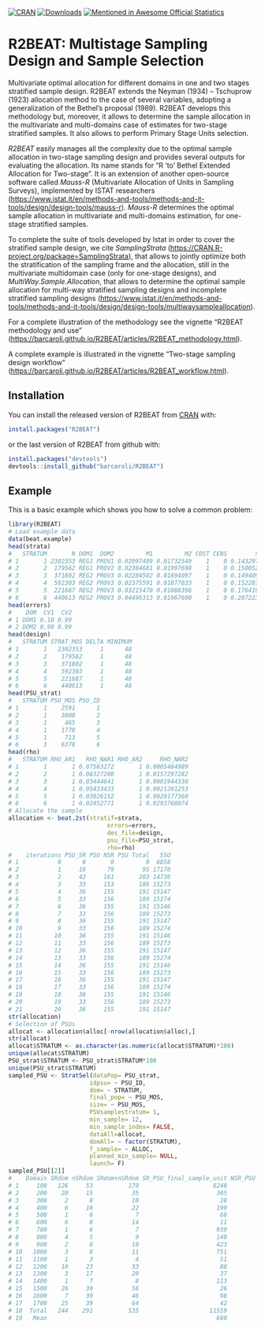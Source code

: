 
<!-- README.md is generated from README.Rmd. Please edit README.Rmd file -->

[![CRAN](http://www.r-pkg.org/badges/version/R2BEAT)](https://cran.r-project.org/package=R2BEAT)
[![Downloads](http://cranlogs.r-pkg.org/badges/R2BEAT?color=brightgreen)](http://www.r-pkg.org/pkg/R2BEAT)
[![Mentioned in Awesome Official
Statistics](https://awesome.re/mentioned-badge.svg)](http://www.awesomeofficialstatistics.org)

# R2BEAT: Multistage Sampling Design and Sample Selection

Multivariate optimal allocation for different domains in one and two
stages stratified sample design. R2BEAT extends the Neyman (1934) –
Tschuprow (1923) allocation method to the case of several variables,
adopting a generalization of the Bethel’s proposal (1989). R2BEAT
develops this methodology but, moreover, it allows to determine the
sample allocation in the multivariate and multi-domains case of
estimates for two-stage stratified samples. It also allows to perform
Primary Stage Units selection.

*R2BEAT* easily manages all the complexity due to the optimal sample
allocation in two-stage sampling design and provides several outputs for
evaluating the allocation. Its name stands for “R ‘to’ Bethel Extended
Allocation for Two-stage”. It is an extension of another open-source
software called *Mauss-R* (Multivariate Allocation of Units in Sampling
Surveys), implemented by ISTAT researchers
(<https://www.istat.it/en/methods-and-tools/methods-and-it-tools/design/design-tools/mauss-r>).
*Mauss-R* determines the optimal sample allocation in multivariate and
multi-domains estimation, for one-stage stratified samples.

To complete the suite of tools developed by Istat in order to cover the
stratified sample design, we cite *SamplingStrata*
(<https://CRAN.R-project.org/package=SamplingStrata>), that allows to
jointly optimize both the stratification of the sampling frame and the
allocation, still in the multivariate multidomain case (only for
one-stage designs), and *MultiWay.Sample.Allocation*, that allows to
determine the optimal sample allocation for multi-way stratified
sampling designs and incomplete stratified sampling designs
(<https://www.istat.it/en/methods-and-tools/methods-and-it-tools/design/design-tools/multiwaysampleallocation>).

For a complete illustration of the methodology see the vignette “R2BEAT
methodology and use”
(<https://barcaroli.github.io/R2BEAT/articles/R2BEAT_methodology.html>).

A complete example is illustrated in the vignette “Two-stage sampling
design workflow”
(<https://barcaroli.github.io/R2BEAT/articles/R2BEAT_workflow.html>).

## Installation

You can install the released version of R2BEAT from
[CRAN](https://CRAN.R-project.org) with:

``` r
install.packages("R2BEAT")
```

or the last version of R2BEAT from github with:

``` r
install.packages("devtools")
devtools::install_github("barcaroli/R2BEAT")
```

## Example

This is a basic example which shows you how to solve a common problem:

``` r
library(R2BEAT)
# Load example data
data(beat.example)
head(strata)
#   STRATUM       N DOM1  DOM2         M1         M2 COST CENS        S1        S2
# 1       1 2302353 REG1 PROV1 0.02097409 0.01732549    1    0 0.1432975 0.1304811
# 2       2  179562 REG1 PROV2 0.02304681 0.01997698    1    0 0.1500522 0.1399210
# 3       3  371802 REG2 PROV3 0.02284502 0.01894097    1    0 0.1494093 0.1363166
# 4       4  592303 REG2 PROV3 0.02375591 0.01077033    1    0 0.1522878 0.1032198
# 5       5  221687 REG2 PROV3 0.03215470 0.01088398    1    0 0.1764108 0.1037570
# 6       6  440613 REG2 PROV3 0.04496313 0.01967690    1    0 0.2072232 0.1388874
head(errors)
#    DOM  CV1  CV2
# 1 DOM1 0.10 0.99
# 2 DOM2 0.99 0.99
head(design)
#   STRATUM STRAT_MOS DELTA MINIMUM
# 1       1   2302353     1      48
# 2       2    179562     1      48
# 3       3    371802     1      48
# 4       4    592303     1      48
# 5       5    221687     1      48
# 6       6    440613     1      48
head(PSU_strat)
#   STRATUM PSU_MOS PSU_ID
# 1       1    2591      1
# 2       1    3808      2
# 3       1     465      3
# 4       1    1778      4
# 5       1     713      5
# 6       1    6378      6
head(rho)
#   STRATUM RHO_AR1   RHO_NAR1 RHO_AR2     RHO_NAR2
# 1       1       1 0.07563272       1 0.0005484989
# 2       2       1 0.08327200       1 0.0157297282
# 3       3       1 0.03444641       1 0.0001944330
# 4       4       1 0.05433433       1 0.0021201253
# 5       5       1 0.03926152       1 0.0020177360
# 6       6       1 0.02452771       1 0.0293768074
# Allocate the sample
allocation <- beat.2st(stratif=strata, 
                            errors=errors,
                            des_file=design, 
                            psu_file=PSU_strat,
                            rho=rho)
#    iterations PSU_SR PSU NSR PSU Total   SSU
# 1           0      0       0         0  6858
# 2           1     16      79        95 17170
# 3           2     42     161       203 14736
# 4           3     33     153       186 15273
# 5           4     36     155       191 15147
# 6           5     33     156       189 15274
# 7           6     36     155       191 15146
# 8           7     33     156       189 15273
# 9           8     36     155       191 15147
# 10          9     33     156       189 15274
# 11         10     36     155       191 15146
# 12         11     33     156       189 15273
# 13         12     36     155       191 15147
# 14         13     33     156       189 15274
# 15         14     36     155       191 15146
# 16         15     33     156       189 15273
# 17         16     36     155       191 15147
# 18         17     33     156       189 15274
# 19         18     36     155       191 15146
# 20         19     33     156       189 15273
# 21         20     36     155       191 15147
str(allocation)
# Selection of PSUs
allocat <- allocation$alloc[-nrow(allocation$alloc),]
str(allocat)
allocat$STRATUM <- as.character(as.numeric(allocat$STRATUM)*100)
unique(allocat$STRATUM)
PSU_strat$STRATUM <- PSU_strat$STRATUM*100
unique(PSU_strat$STRATUM)
sampled_PSU <- StratSel(dataPop= PSU_strat,
                       idpsu= ~ PSU_ID,
                       dom= ~ STRATUM,
                       final_pop= ~ PSU_MOS,
                       size= ~ PSU_MOS,
                       PSUsamplestratum= 1,
                       min_sample= 12,
                       min_sample_index= FALSE,
                       dataAll=allocat,
                       domAll= ~ factor(STRATUM),
                       f_sample= ~ ALLOC,
                       planned_min_sample= NULL,
                       launch= F)
sampled_PSU[[2]]
#    Domain SRdom nSRdom SRdom+nSRdom SR_PSU_final_sample_unit NSR_PSU_final_sample_unit
# 1     100   126     53          179                     8240                       660
# 2     200    20     15           35                      305                        99
# 3     300     2      8           10                       28                        37
# 4     400     6     16           22                      199                       288
# 5     500     1      6            7                       68                       203
# 6     600     6      8           14                       11                        81
# 7     700     1      6            7                      939                       381
# 8     800     4      5            9                      140                       473
# 9     900     2      8           10                      423                       498
# 10   1000     3      8           11                      751                       186
# 11   1100     1      3            4                       51                        97
# 12   1200    10     23           33                       88                       192
# 13   1300     3     17           20                       37                        70
# 14   1400     1      7            8                      113                       104
# 15   1500    26     30           56                       26                        70
# 16   1600     7     39           46                       98                        59
# 17   1700    25     39           64                       42                        95
# 18  Total   244    291          535                    11559                      3593
# 19   Mean                                                680                       211
```
